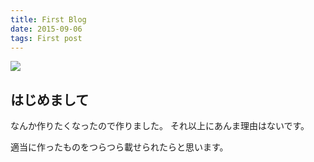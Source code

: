 ```yaml
---
title: First Blog
date: 2015-09-06
tags: First post
---
```


<div class="title_img">
	<img src="/images/blog/2015/9/middleman_img.png">
</div>

## はじめまして

なんか作りたくなったので作りました。
それ以上にあんま理由はないです。

適当に作ったものをつらつら載せられたらと思います。

